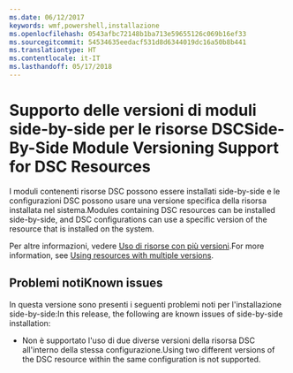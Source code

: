 ```yaml
---
ms.date: 06/12/2017
keywords: wmf,powershell,installazione
ms.openlocfilehash: 0543afbc72148b1ba713e59655126c069b16ef33
ms.sourcegitcommit: 54534635eedacf531d8d6344019dc16a50b8b441
ms.translationtype: HT
ms.contentlocale: it-IT
ms.lasthandoff: 05/17/2018
---
```

# <a name="side-by-side-module-versioning-support-for-dsc-resources"></a><span data-ttu-id="6333f-102">Supporto delle versioni di moduli side-by-side per le risorse DSC</span><span class="sxs-lookup"><span data-stu-id="6333f-102">Side-By-Side Module Versioning Support for DSC Resources</span></span>

<span data-ttu-id="6333f-103">I moduli contenenti risorse DSC possono essere installati side-by-side e le configurazioni DSC possono usare una versione specifica della risorsa installata nel sistema.</span><span class="sxs-lookup"><span data-stu-id="6333f-103">Modules containing DSC resources can be installed side-by-side, and DSC configurations can use a specific version of the resource that is installed on the system.</span></span>

<span data-ttu-id="6333f-104">Per altre informazioni, vedere [Uso di risorse con più versioni](https://msdn.microsoft.com/powershell/dsc/sxsresource).</span><span class="sxs-lookup"><span data-stu-id="6333f-104">For more information, see [Using resources with multiple versions](https://msdn.microsoft.com/powershell/dsc/sxsresource).</span></span>

## <a name="known-issues"></a><span data-ttu-id="6333f-105">Problemi noti</span><span class="sxs-lookup"><span data-stu-id="6333f-105">Known issues</span></span>

<span data-ttu-id="6333f-106">In questa versione sono presenti i seguenti problemi noti per l'installazione side-by-side:</span><span class="sxs-lookup"><span data-stu-id="6333f-106">In this release, the following are known issues of side-by-side installation:</span></span>

-   <span data-ttu-id="6333f-107">Non è supportato l'uso di due diverse versioni della risorsa DSC all'interno della stessa configurazione.</span><span class="sxs-lookup"><span data-stu-id="6333f-107">Using two different versions of the DSC resource within the same configuration is not supported.</span></span>

